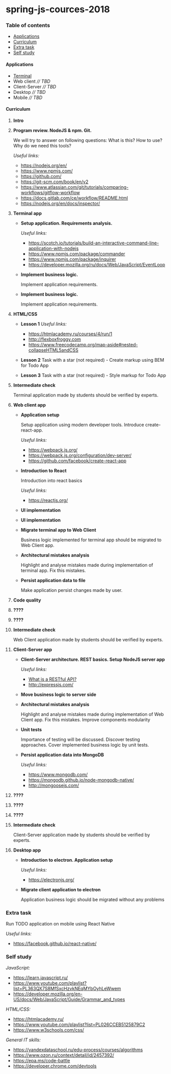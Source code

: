 # spring-js-cources-2018

### Table of contents

* [Applications](#applications)
* [Curriculum](#curriculum)
* [Extra task](#extra-task)
* [Self study](#self-study)

#### Applications

* [Terminal](terminal/README.md)
* Web client *// TBD*
* Client-Server *// TBD*
* Desktop *// TBD*
* Mobile *// TBD*

#### Curriculum

1. **Intro**

2. **Program review. NodeJS & npm. Git.**
    
    We will try to answer on following questions: What is this? How to use? Why do we need this tools?

    *Useful links:*
    - https://nodejs.org/en/
    - https://www.npmjs.com/
    - https://github.com/
    - https://git-scm.com/book/en/v2
    - https://www.atlassian.com/git/tutorials/comparing-workflows/gitflow-workflow
    - https://docs.gitlab.com/ce/workflow/README.html
    - https://nodejs.org/en/docs/inspector/

3. **Terminal app**

    * **Setup application. Requirements analysis.**
    
        *Useful links:*
        - https://scotch.io/tutorials/build-an-interactive-command-line-application-with-nodejs
        - https://www.npmjs.com/package/commander
        - https://www.npmjs.com/package/inquirer
        - https://developer.mozilla.org/ru/docs/Web/JavaScript/EventLoop

    * **Implement business logic.**

        Implement application requirements.

    * **Implement business logic.**

        Implement application requirements.

4. **HTML/CSS**
    
    * **Lesson 1**
        *Useful links:*
        - https://htmlacademy.ru/courses/4/run/1
        - http://flexboxfroggy.com
        - https://www.freecodecamp.org/map-aside#nested-collapseHTML5andCSS

    * **Lesson 2**
        Task with a star (not required) - Create markup using BEM for Todo App

    * **Lesson 3**
        Task with a star (not required) - Style markup for Todo App

5. **Intermediate check**

    Terminal application made by students should be verified by experts.

6. **Web client app**

    * **Application setup**

        Setup application using modern developer tools. Introduce create-react-app.

        *Useful links:*
        - https://webpack.js.org/
        - https://webpack.js.org/configuration/dev-server/
        - https://github.com/facebook/create-react-app

    * **Introduction to React**

        Introduction into react basics
        
        *Useful links:*
        - https://reactjs.org/

    * **UI implementation**

    * **UI implementation**

    * **Migrate terminal app to Web Client**

        Business logic implemented for terminal app should be migrated to Web Client app.

    * **Architectural mistakes analysis**
    
        Highlight and analyse mistakes made during implementation of terminal app. Fix this mistakes.

    * **Persist application data to file**
    
        Make application persist changes made by user.

7. **Code quality**

8. **????**

9. **????**

10. **Intermediate check**

    Web Client application made by students should be verified by experts.

11. **Сlient-Server app**

    * **Client-Server architecture. REST basics. Setup NodeJS server app**

        *Useful links:*
        - [What is a RESTful API?](https://medium.com/@lazlojuly/what-is-a-restful-api-fabb8dc2afeb)
        - http://expressjs.com/

    * **Move business logic to server side**
    
    * **Architectural mistakes analysis**
                
        Highlight and analyse mistakes made during implementation of Web Client app. Fix this mistakes. Improve components modularity

    * **Unit tests**

        Importance of testing will be discussed. Discover testing approaches. Cover implemented business logic by unit tests.
    
    * **Persist application data into MongoDB**
    
        *Useful links:*
        - https://www.mongodb.com/
        - https://mongodb.github.io/node-mongodb-native/
        - http://mongoosejs.com/

12. **????**

13. **????**

14. **????**

15. **Intermediate check**

    Client-Server application made by students should be verified by experts.

16. **Desktop app**

    * **Introduction to electron. Application setup**

        *Useful links:*
        - https://electronjs.org/

    * **Migrate client application to electron**

        Application business logic should be migrated without any problems

### Extra task
Run TODO application on mobile using React Native

*Useful links:*
* https://facebook.github.io/react-native/

### Self study

*JavaScript:*
- https://learn.javascript.ru/
- https://www.youtube.com/playlist?list=PL363QX7S8MfSxcHzvkNEqMYbOyhLeWwem
- https://developer.mozilla.org/en-US/docs/Web/JavaScript/Guide/Grammar_and_types

*HTML/CSS:*
- https://htmlacademy.ru/
- https://www.youtube.com/playlist?list=PL026CCEB5125879C2
- https://www.w3schools.com/css/

*General IT skills:*
- https://yandexdataschool.ru/edu-process/courses/algorithms
- https://www.ozon.ru/context/detail/id/2457392/
- https://epa.ms/code-battle
- https://developer.chrome.com/devtools
